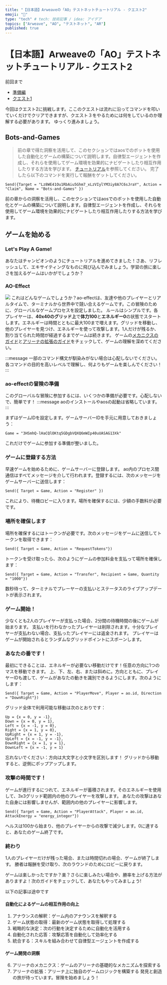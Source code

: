 ```yaml
---
title: "【日本語】Arweaveの「AO」テストネットチュートリアル - クエスト2"
emoji: "🌅"
type: "tech" # tech: 技術記事 / idea: アイデア
topics: ["Arweave", "AO", "テストネット", "AR"]
published: true
---
```


# 【日本語】Arweaveの「AO」テストネットチュートリアル - クエスト2
前回まで
- [準備編](https://zenn.dev/duo3/articles/5815ed6c917025)
- [クエスト1](https://zenn.dev/duo3/articles/b5a2506df1b207)

今回はクエスト2に挑戦します。ここのクエストは流れに沿ってコマンドを叩いていくだけでクリアできますが、クエスト３をやるためには何をしているのか理解する必要があります。
ゆっくり進みましょう。

## Bots-and-Games

> 前の章で得た洞察を活用して、このセクションではaosでのボットを使用した自動化とゲームの構築について説明します。自律型エージェントを作成し、それらを使用してゲーム環境を効果的にナビゲートしたり相互作用したりする方法を学びます。 [チュートリアル](https://cookbook_ao.g8way.io/tutorials/bots-and-games/index.html)を参照してください。
> 完了したら以下のコマンドを実行して報酬をゲットしてください。

``` 
Send({Target = "Lz8WE41Ou1RbAiu5Ghm7_xLzVIylYM3iy8A7C6sJraY", Action = "Claim", Name = "Bots-and-Games" })
```


前の章からの洞察を活用し、このセクションではaosでのボットを使用した自動化とゲームの構築について説明します。自律型エージェントを作成し、それらを使用してゲーム環境を効果的にナビゲートしたり相互作用したりする方法を学びます。

## ゲームを始める
### Let's Play A Game!
あなたはチャンピオンのようにチュートリアルを進めてきました！さあ、リフレッシュして、エキサイティングなものに飛び込んでみましょう。学習の旅に楽しさを加えるゲームはいかがでしょうか？

### AO-Effect
![](https://cookbook_ao.g8way.io/ao-effect-game-banner.png)
これはどんなゲームでしょうか？ao-effectは、友達や他のプレイヤーとリアルタイムで、ターミナルから世界中で競い合えるゲームです。この冒険のために、グローバルなゲームプロセスを設定しました。
ルールはシンプルです。各プレイヤーは、**40x40のグリッド上**で**体力100**と**エネルギー0**の状態でスタートします。エネルギーは時間とともに最大100まで増えます。グリッドを移動し、他のプレイヤーを見つけ、エネルギーを使って攻撃します。1人だけが残るか、割り当てられた時間が経過するまでゲームは続きます。
ゲームの[メカニクスのガイド](https://cookbook_ao.g8way.io/tutorials/bots-and-games/arena-mechanics.html)と[アリーナの拡張のガイド](https://cookbook_ao.g8way.io/tutorials/bots-and-games/build-game.html#expanding-the-arena)をチェックして、ゲームの理解を深めてください。

:::message
一部のコマンド構文が馴染みがない場合は心配しないでください。各コマンドの目的を高いレベルで理解し、何よりもゲームを楽しんでください！
:::

### ao-effectの冒険の準備
このグローバルな冒険に参加するには、いくつかの準備が必要です。心配しないで、簡単です！
:::message
aoのインストールやaosの起動は省略しています。
:::

まずはゲームIDを設定します。ゲームサーバーIDを手元に用意しておきましょう：
```
Game = "3HSmhQ-lHaCQlOKtq5GDgbVQXQ6mWIp40uUASAG13Xk"
```
これだけでゲームに参加する準備が整いました。

### ゲームに登録する方法
早速ゲームを始めるために、ゲームサーバーに登録します。
ao内のプロセス間通信はすべてメッセージを介して行われます。登録するには、次のメッセージをゲームサーバーに送信します：
```
Send({ Target = Game, Action = "Register" })
```
これにより、待機ロビーに入ります。場所を確保するには、少額の手数料が必要です。

### 場所を確保します
場所を確保するにはトークンが必要です。次のメッセージをゲームに送信してトークンを取得できます：

```
Send({ Target = Game, Action = "RequestTokens"})
```
トークンを受け取ったら、次のようにゲームの参加料金を支払って場所を確保します：

```
Send({ Target = Game, Action = "Transfer", Recipient = Game, Quantity = "1000"})
```
数秒待って、ターミナルでプレーヤーの支払いとステータスのライブアップデートが表示されます。

### ゲーム開始！
少なくとも2人のプレイヤーが支払った場合、2分間の待機時間の後にゲームが始まります。
支払いを行わなかったプレイヤーは削除されます。十分なプレイヤーが支払わない場合、支払ったプレイヤーには返金されます。
プレイヤーはゲームが開始されるとランダムなグリッドポイントにスポーンします。

### あなたの番です！
最初にできることは、エネルギーが必要ない移動だけです！任意の方向に1つのマスを移動できます。
上、下、左、右、または斜めに。方向とともに、プレイヤーIDも渡して、ゲームがあなたの動きを識別できるようにします。次のようにします：

```
Send({ Target = Game, Action = "PlayerMove", Player = ao.id, Direction = "DownRight"})
```
グリッド全体で利用可能な移動は次のとおりです：

```
Up = {x = 0, y = -1},
Down = {x = 0, y = 1},
Left = {x = -1, y = 0},
Right = {x = 1, y = 0},
UpRight = {x = 1, y = -1},
UpLeft = {x = -1, y = -1},
DownRight = {x = 1, y = 1},
DownLeft = {x = -1, y = 1}
```
忘れないでください：方向は大文字と小文字を区別します！
グリッドから移動すると、逆側にポップアップします。

### 攻撃の時間です！
ゲームが進行するにつれて、エネルギーが蓄積されます。そのエネルギーを使用して、3x3グリッド範囲内の他のプレイヤーを攻撃します。
あなたの攻撃はあなた自身には影響しませんが、範囲内の他のプレイヤーに影響します。

```
Send({ Target = Game, Action = "PlayerAttack", Player = ao.id, AttackEnergy = "energy_integer"})
```
ヘルスは100から始まり、他のプレイヤーからの攻撃で減少します。0に達すると、あなたのゲーム終了です。

### 終わり
1人のプレイヤーだけが残った場合、または時間切れの場合、ゲームが終了します。
勝者は報酬を受け取り、次のラウンドのためにロビーに戻ります。

ゲームは楽しかったですか？楽？さらに楽しみたい場合や、勝率を上げる方法がありますよ！次のガイドをチェックして、あなたもやってみましょう!

以下の記事は途中です

#### 自動化によるゲームの相互作用の向上
1. アナウンスの解釈：ゲーム内のアナウンスを解釈する
2. ゲーム状態の取得：最新のゲーム状態を取得して処理する
3. 戦略的な決定：次の行動を決定するために自動化を活用する
4. 自動化された応答：攻撃応答を自動化して効率化する
5. 統合する：スキルを組み合わせて自律型エージェントを作成する

#### ゲーム開発の洞察
6. アリーナのメカニクス：ゲームのアリーナの基礎的なメカニズムを探索する
7. アリーナの拡張：アリーナ上に独自のゲームロジックを構築する
発見と創造の旅が待っています。冒険を始めましょう！



